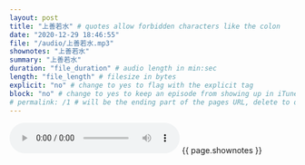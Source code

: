 ```yaml
---
layout: post
title: "上善若水" # quotes allow forbidden characters like the colon
date: "2020-12-29 18:46:55"
file: "/audio/上善若水.mp3"
shownotes: "上善若水"
summary: "上善若水"
duration: "file_duration" # audio length in min:sec
length: "file_length" # filesize in bytes
explicit: "no" # change to yes to flag with the explicit tag
block: "no" # change to yes to keep an episode from showing up in iTunes
# permalink: /1 # will be the ending part of the pages URL, delete to default to the title
---
```


<audio controls>
<source src="{{site.url}}{{site.baseurl}}{{ page.file }}" type="audio/x-mp3">
Your browser does not support the audio element.
</audio>
{{ page.shownotes }}
